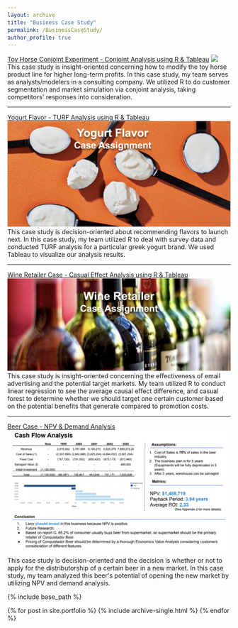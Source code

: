 ```yaml
---
layout: archive
title: "Business Case Study"
permalink: /BusinessCaseStudy/
author_profile: true
---
```


[Toy Horse Conjoint Experiment - Conjoint Analysis using R & Tableau](/pdf/ToyHorseCase.pdf)
![](/images/ToyHorse.png)
This case study is insight-oriented concerning how to modify the toy horse product line for higher long-term profits. In this case study, my team serves as analysts/modelers in a consulting company. We utilized R to do customer segmentation and market simulation via conjoint analysis, taking competitors' responses into consideration.

---

[Yogurt Flavor - TURF Analysis using R & Tableau](/pdf/YogurtCase.pdf)
![](/images/Yogurt.png)
This case study is decision-oriented about recommending flavors to launch next. In this case study, my team utilized R to deal with survey data and conducted TURF analysis for a particular greek yogurt brand. We used Tableau to visualize our analysis results.

---

[Wine Retailer Case - Casual Effect Analysis using R & Tableau](/pdf/WineRetailerCase.pdf)
![](/images/Wine.png)
This case study is insight-oriented concerning the effectiveness of email advertising and the potential target markets. My team utilized R to conduct linear regression to see the average causal effect difference, and casual forest to determine whether we should target one certain customer based on the potential benefits that generate compared to promotion costs.

---

[Beer Case - NPV & Demand Analysis](/pdf/BeerCase.pdf)
![](/images/Beer.png)
This case study is decision-oriented and the decision is whether or not to apply for the distributorship of a certain beer in a new market. In this case study, my team analyzed this beer's potential of opening the new market by utilizing NPV and demand analysis.


{% include base_path %}


{% for post in site.portfolio %}
  {% include archive-single.html %}
{% endfor %}
